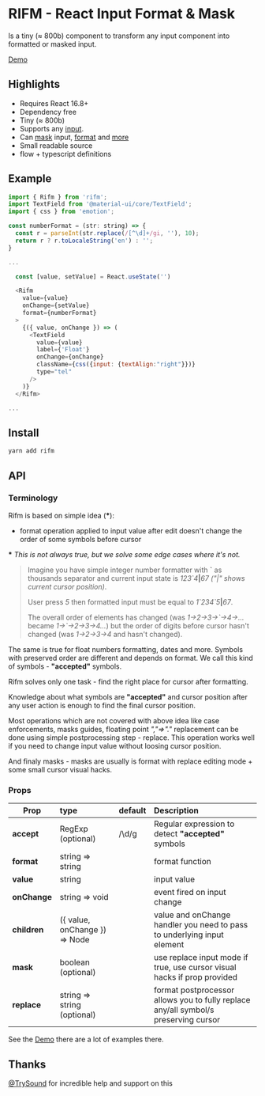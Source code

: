 # RIFM - React Input Format & Mask

Is a tiny (≈ 800b) component to transform any input component
into formatted or masked input.

[Demo](https://istarkov.github.io/rifm)

## Highlights

- Requires React 16.8+
- Dependency free
- Tiny (≈ 800b)
- Supports any [input](https://istarkov.github.io/rifm#material-ui).
- Can [mask](https://istarkov.github.io/rifm#date-format) input,
  [format](https://istarkov.github.io/rifm#number-format) and [more](https://istarkov.github.io/rifm#case-enforcement)
- Small readable source
- flow + typescript definitions

## Example

```js
import { Rifm } from 'rifm';
import TextField from '@material-ui/core/TextField';
import { css } from 'emotion';

const numberFormat = (str: string) => {
  const r = parseInt(str.replace(/[^\d]+/gi, ''), 10);
  return r ? r.toLocaleString('en') : '';
}

...

  const [value, setValue] = React.useState('')

  <Rifm
    value={value}
    onChange={setValue}
    format={numberFormat}
  >
    {({ value, onChange }) => (
      <TextField
        value={value}
        label={'Float'}
        onChange={onChange}
        className={css({input: {textAlign:"right"}})}
        type="tel"
      />
    )}
  </Rifm>

...
```

## Install

```sh
yarn add rifm
```

## API

### Terminology

Rifm is based on simple idea (**\***):

- format operation applied to input value after edit doesn't change the order of some symbols before cursor

**\*** _This is not always true, but we solve some edge cases where it's not._

> Imagine you have simple integer number formatter with **\`** as thousands separator
> and current input state is _123\`4_**|**_67_ _("|" shows current cursor position)_.
>
> User press _5_ then formatted input must be equal to _1\`234\`5_**|**_67_.
>
> The overall order of elements has changed (was _1->2->3->\`->4->..._ became _1->\`->2->3->4..._)
> but the order of digits before cursor hasn't changed (was _1->2->3->4_ and hasn't changed).

The same is true for float numbers formatting, dates and more.
Symbols with preserved order are different and depends on format.
We call this kind of symbols - **"accepted"** symbols.

Rifm solves only one task -
find the right place for cursor after formatting.

Knowledge about what symbols are **"accepted"** and cursor position after any user action
is enough to find the final cursor position.

Most operations which are not covered with above idea like
case enforcements, masks guides, floating point _","=>"."_ replacement
can be done using simple postprocessing step - replace.
This operation works well if you need to change input value without loosing cursor position.

And finaly masks - masks are usually is format with replace editing mode + some small cursor visual hacks.

### Props

| Prop         | type                          | default | Description                                                                         |
| ------------ | :---------------------------- | :------ | :---------------------------------------------------------------------------------- |
| **accept**   | RegExp (optional)             | /\d/g   | Regular expression to detect **"accepted"** symbols                                 |
| **format**   | string => string              |         | format function                                                                     |
| **value**    | string                        |         | input value                                                                         |
| **onChange** | string => void                |         | event fired on input change                                                         |
| **children** | ({ value, onChange }) => Node |         | value and onChange handler you need to pass to underlying input element             |
| **mask**     | boolean (optional)            |         | use replace input mode if true, use cursor visual hacks if prop provided            |
| **replace**  | string => string (optional)   |         | format postprocessor allows you to fully replace any/all symbol/s preserving cursor |

See the [Demo](https://istarkov.github.io/rifm) there are a lot of examples there.

## Thanks

[@TrySound](https://github.com/TrySound) for incredible help and support on this
